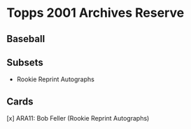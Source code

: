 # Topps 2001 Archives Reserve
## Baseball

## Subsets

- Rookie Reprint Autographs

## Cards

[x] ARA11: Bob Feller (Rookie Reprint Autographs)
